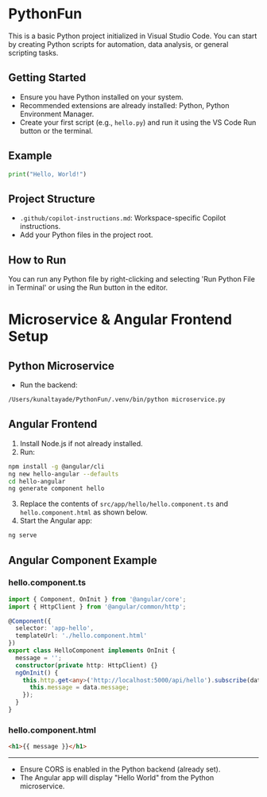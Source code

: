 # PythonFun

This is a basic Python project initialized in Visual Studio Code. You can start by creating Python scripts for automation, data analysis, or general scripting tasks.

## Getting Started
- Ensure you have Python installed on your system.
- Recommended extensions are already installed: Python, Python Environment Manager.
- Create your first script (e.g., `hello.py`) and run it using the VS Code Run button or the terminal.

## Example
```python
print("Hello, World!")
```

## Project Structure
- `.github/copilot-instructions.md`: Workspace-specific Copilot instructions.
- Add your Python files in the project root.

## How to Run
You can run any Python file by right-clicking and selecting 'Run Python File in Terminal' or using the Run button in the editor.

# Microservice & Angular Frontend Setup

## Python Microservice
- Run the backend:
```sh
/Users/kunaltayade/PythonFun/.venv/bin/python microservice.py
```

## Angular Frontend
1. Install Node.js if not already installed.
2. Run:
```sh
npm install -g @angular/cli
ng new hello-angular --defaults
cd hello-angular
ng generate component hello
```
3. Replace the contents of `src/app/hello/hello.component.ts` and `hello.component.html` as shown below.
4. Start the Angular app:
```sh
ng serve
```

## Angular Component Example
### hello.component.ts
```typescript
import { Component, OnInit } from '@angular/core';
import { HttpClient } from '@angular/common/http';

@Component({
  selector: 'app-hello',
  templateUrl: './hello.component.html'
})
export class HelloComponent implements OnInit {
  message = '';
  constructor(private http: HttpClient) {}
  ngOnInit() {
    this.http.get<any>('http://localhost:5000/api/hello').subscribe(data => {
      this.message = data.message;
    });
  }
}
```

### hello.component.html
```html
<h1>{{ message }}</h1>
```

---
- Ensure CORS is enabled in the Python backend (already set).
- The Angular app will display "Hello World" from the Python microservice.
